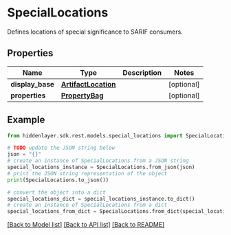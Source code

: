# SpecialLocations

Defines locations of special significance to SARIF consumers.

## Properties

Name | Type | Description | Notes
------------ | ------------- | ------------- | -------------
**display_base** | [**ArtifactLocation**](ArtifactLocation.md) |  | [optional] 
**properties** | [**PropertyBag**](PropertyBag.md) |  | [optional] 

## Example

```python
from hiddenlayer.sdk.rest.models.special_locations import SpecialLocations

# TODO update the JSON string below
json = "{}"
# create an instance of SpecialLocations from a JSON string
special_locations_instance = SpecialLocations.from_json(json)
# print the JSON string representation of the object
print(SpecialLocations.to_json())

# convert the object into a dict
special_locations_dict = special_locations_instance.to_dict()
# create an instance of SpecialLocations from a dict
special_locations_from_dict = SpecialLocations.from_dict(special_locations_dict)
```
[[Back to Model list]](../README.md#documentation-for-models) [[Back to API list]](../README.md#documentation-for-api-endpoints) [[Back to README]](../README.md)


